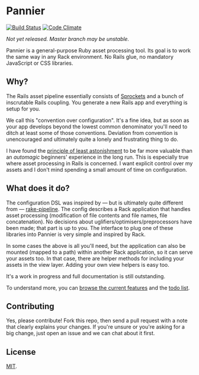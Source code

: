 # Pannier

[![Build Status](https://travis-ci.org/joecorcoran/pannier.png?branch=master)](https://travis-ci.org/joecorcoran/pannier) [![Code Climate](https://codeclimate.com/github/joecorcoran/pannier.png)](https://codeclimate.com/github/joecorcoran/pannier)

*Not yet released. Master branch may be unstable.*

Pannier is a general-purpose Ruby asset processing tool. Its goal is to
work the same way in any Rack environment. No Rails glue, no mandatory
JavaScript or CSS libraries.

## Why?

The Rails asset pipeline essentially consists of [Sprockets][sprockets]
and a bunch of inscrutable Rails coupling. You generate a new Rails app
and everything is setup for you.

We call this "convention over configuration". It's a fine idea, but as
soon as your app develops beyond the lowest common denominator
you'll need to ditch at least some of those conventions. Deviation from
convention is unencouraged and ultimately quite a lonely and frustrating
thing to do.

I have found the
[principle of least astonishment][pola] to be far more valuable than
an *automagic* beginners' experience in the long run. This is especially
true where asset processing in Rails is concerned. I want explicit control
over my assets and I don't mind spending a small amount of time on
configuration.

## What does it do?

The configuration DSL was inspired by &#8212; but is ultimately quite
different from &#8212; [rake-pipeline][rp]. The config describes a Rack
application that handles asset processing (modification of file contents
and file names, file concatenation). No decisions about
uglifiers/optimisers/preprocessors have been made; that part is up to you.
The interface to plug one of these libraries into Pannier is very simple
and inspired by Rack.

In some cases the above is all you'll need, but the application
can also be mounted (mapped to a path) within another Rack application, so
it can serve your assets too. In that case, there are helper methods for
including your assets in the view layer. Adding your own view helpers is
easy too.

It's a work in progress and full documentation is still outstanding.

To understand more, you can
[browse the current features][relish] and the
[todo list][todo].

## Contributing

Yes, please contribute! Fork this repo, then send a pull request with a
note that clearly explains your changes. If you're unsure or you're
asking for a big change, just open an issue and we can chat about it first.

## License

[MIT][license].

[sprockets]: https://github.com/sstephenson/sprockets
[pola]: http://en.wikipedia.org/wiki/Principle_of_least_astonishment
[rp]: https://github.com/livingsocial/rake-pipeline
[relish]: https://www.relishapp.com/joecorcoran/pannier/docs
[todo]: https://github.com/joecorcoran/pannier/wiki/Todo
[license]: https://github.com/joecorcoran/pannier/blob/master/LICENSE.txt
